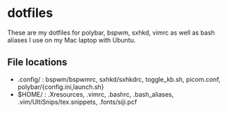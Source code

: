 # dotfiles
These are my dotfiles for polybar, bspwm, sxhkd, vimrc as well as bash aliases I use on my Mac laptop with Ubuntu.

## File locations
  - .config/ : bspwm/bspwmrc, sxhkd/sxhkdrc, toggle_kb.sh, picom.conf, polybar/{config.ini,launch.sh}
  - $HOME/ : .Xresources, .vimrc, .bashrc, .bash_aliases, .vim/UltiSnips/tex.snippets, .fonts/siji.pcf
